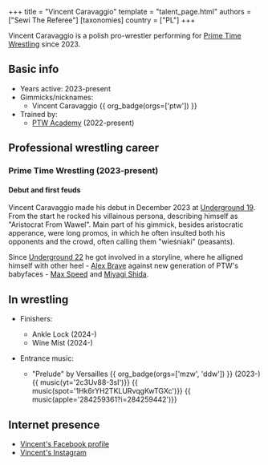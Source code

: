 +++
title = "Vincent Caravaggio"
template = "talent_page.html"
authors = ["Sewi The Referee"]
[taxonomies]
country = ["PL"]
+++

Vincent Caravaggio is a polish pro-wrestler performing for [Prime Time Wrestling](@/o/ptw.md) since 2023.

## Basic info

* Years active: 2023-present
* Gimmicks/nicknames:
  - Vincent Caravaggio {{ org_badge(orgs=['ptw']) }}
* Trained by:
  - [PTW Academy](@/o/ptw-academy.md) (2022-present)
 
## Professional wrestling career

### Prime Time Wrestling (2023-present)

#### Debut and first feuds

Vincent Caravaggio made his debut in December 2023 at [Underground 19](@/e/ptw/2023-12-09-ptw-underground-19.md). From the start he rocked his villainous persona, describing himself as "Aristocrat From Wawel". Main part of his gimmick, besides aristocratic apperance, were long promos, in which he often insulted both his opponents and the crowd, often calling them "wieśniaki" (peasants).

Since [Underground 22](@/e/ptw/2024-08-25-ptw-underground-22.md) he got involved in a storyline, where he alligned himself with other heel - [Alex Brave](@/w/alex-brave.md) against new generation of PTW's babyfaces - [Max Speed](@/w/max-speed.md) and [Miyagi Shida](@/w/miyagi-shida.md). 

## In wrestling

* Finishers:
  - Ankle Lock (2024-)
  - Wine Mist (2024-)
 
* Entrance music:
  - "Prelude" by Versailles
  {{ org_badge(orgs=['mzw', 'ddw']) }} (2023-) <br>
  {{ music(yt='2c3Uv88-3sI')}}
  {{ music(spot='1Hk6rYH2TKLURvqgKwTGXc')}}
  {{ music(apple='284259361?i=284259442')}}

## Internet presence

* [Vincent's Facebook profile](https://www.facebook.com/vincent.caravaggio)
* [Vincent's Instagram](https://www.instagram.com/vincentcaravaggio/)
